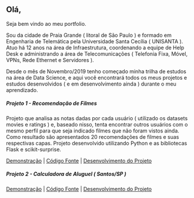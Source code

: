## Olá,

Seja bem vindo ao meu portfolio.

Sou da cidade de Praia Grande ( litoral de São Paulo ) e formado em Engenharia de Telemática pela Universidade Santa Cecília ( UNISANTA ). 
Atuo há 12 anos na área de Infraestrutura, coordenando a equipe de Help Desk e administrando a área de Telecomunicações ( Telefonia Fixa, Móvel, VPNs, Rede Ethernet e Servidores ).

Desde o mês de Novembro/2019 tenho começado minha trilha de estudos na área de Data Science, e aqui você encontrará todos os meus projetos e estudos desenvolvidos ( e em desenvolvimento ainda ) durante o meu aprendizado.

##### Projeto 1 - Recomendação de Filmes

Projeto que analisa as notas dadas por cada usuário ( utilizado os datasets movies e ratings ) e, baseado nisso, tenta encontrar outros usuários com o mesmo perfil para que seja indicado filmes que não foram vistos ainda.
Como resultado são apresentados 20 recomendações de filmes e suas respectivas capas.
Projeto desenvolvido utilizando Python e as bibliotecas Flask e scikit-surprise.

[Demonstração](https://roger-recosystem.herokuapp.com/) | [Código Fonte](https://github.com/rogermyr/Recomendacao-Deploy) | [Desenvolvimento do Projeto](https://github.com/rogermyr/Recomendacao/blob/master/Movie%20Recommender%20System.ipynb)

##### Projeto 2 - Calculadora de Aluguel ( Santos/SP )

[Demonstração](https://aluguel-santos.herokuapp.com/) | [Código Fonte](https://github.com/rogermyr/aluguel_santos) | [Desenvolvimento do Projeto](https://github.com/rogermyr/aluguel_santos/blob/master/Desenvolvimento/Aluguel%20-%20Santos.ipynb)


